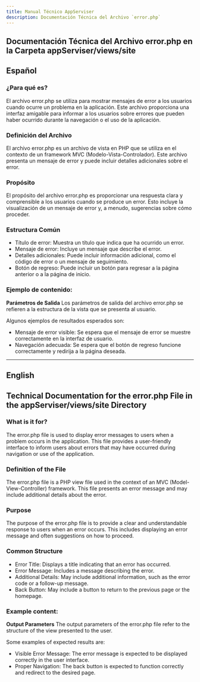 ```yaml
---
title: Manual Técnico AppServiser
description: Documentación Técnica del Archivo `error.php`
---
```


## Documentación Técnica del Archivo error.php en la Carpeta appServiser/views/site

## Español

### ¿Para qué es?
El archivo error.php se utiliza para mostrar mensajes de error a los usuarios cuando ocurre un problema en la aplicación. Este archivo proporciona una interfaz amigable para informar a los usuarios sobre errores que pueden haber ocurrido durante la navegación o el uso de la aplicación.

### Definición del Archivo
El archivo error.php es un archivo de vista en PHP que se utiliza en el contexto de un framework MVC (Modelo-Vista-Controlador). Este archivo presenta un mensaje de error y puede incluir detalles adicionales sobre el error.

### Propósito
El propósito del archivo error.php es proporcionar una respuesta clara y comprensible a los usuarios cuando se produce un error. Esto incluye la visualización de un mensaje de error y, a menudo, sugerencias sobre cómo proceder.

### Estructura Común
- Título de error: Muestra un título que indica que ha ocurrido un error.
- Mensaje de error: Incluye un mensaje que describe el error.
- Detalles adicionales: Puede incluir información adicional, como el código de error o un mensaje de seguimiento.
- Botón de regreso: Puede incluir un botón para regresar a la página anterior o a la página de inicio.

### Ejemplo de contenido:
**Parámetros de Salida**
Los parámetros de salida del archivo error.php se refieren a la estructura de la vista que se presenta al usuario. 

Algunos ejemplos de resultados esperados son:
- Mensaje de error visible: Se espera que el mensaje de error se muestre correctamente en la interfaz de usuario.
- Navegación adecuada: Se espera que el botón de regreso funcione correctamente y redirija a la página deseada.

---

## English

## Technical Documentation for the error.php File in the appServiser/views/site Directory

### What is it for?
The error.php file is used to display error messages to users when a problem occurs in the application. This file provides a user-friendly interface to inform users about errors that may have occurred during navigation or use of the application.

### Definition of the File
The error.php file is a PHP view file used in the context of an MVC (Model-View-Controller) framework. This file presents an error message and may include additional details about the error.

### Purpose
The purpose of the error.php file is to provide a clear and understandable response to users when an error occurs. This includes displaying an error message and often suggestions on how to proceed.

### Common Structure
- Error Title: Displays a title indicating that an error has occurred.
- Error Message: Includes a message describing the error.
- Additional Details: May include additional information, such as the error code or a follow-up message.
- Back Button: May include a button to return to the previous page or the homepage.

### Example content:
**Output Parameters**
The output parameters of the error.php file refer to the structure of the view presented to the user. 

Some examples of expected results are:
- Visible Error Message: The error message is expected to be displayed correctly in the user interface.
- Proper Navigation: The back button is expected to function correctly and redirect to the desired page.
